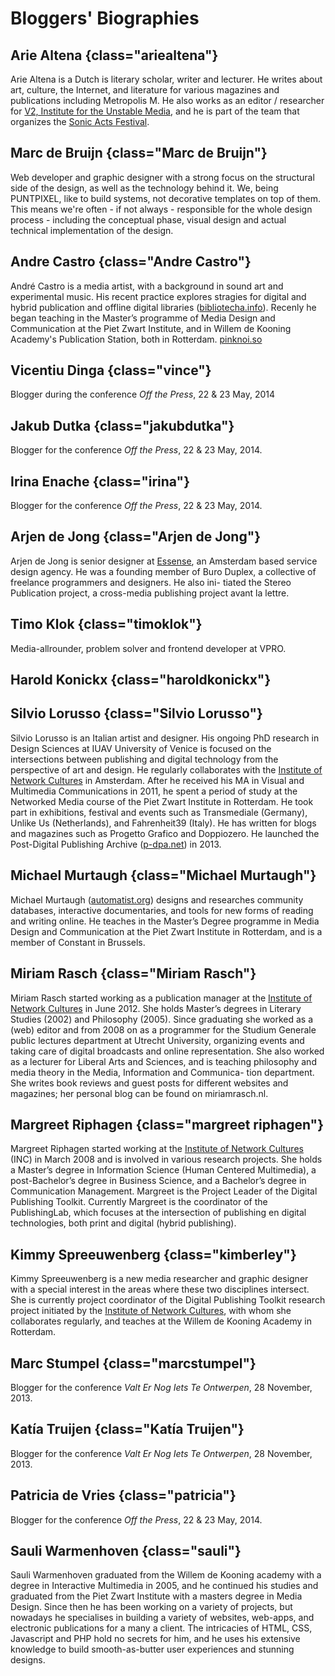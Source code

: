 # Bloggers' Biographies


## Arie Altena {class="ariealtena"}
Arie Altena is a Dutch is literary scholar, writer and lecturer. 
He writes about art, culture, the Internet, and literature for various magazines and publications including Metropolis M.  He also works as an editor / researcher for [V2, Institute for the Unstable Media](http://v2.nl/), and he is part of the team that organizes the [Sonic Acts Festival](http://www.sonicacts.com/).

## Marc de Bruijn {class="Marc de Bruijn"}
Web developer and graphic designer with a strong focus on the structural side of the design, as well as the technology behind it. We, being PUNTPIXEL, like to build systems, not decorative templates on top of them. This means we're often - if not always - responsible for the whole design process - including the conceptual phase, visual design and actual technical implementation of the design.

## Andre Castro {class="Andre Castro"}
André Castro is a media artist, with a background in sound art and experimental music. His recent practice explores stragies for digital and hybrid publication and offline digital libraries ([bibliotecha.info](http://bibliotecha.info/)). Recenly he began teaching in the Master’s programme of Media Design and Communication at the Piet Zwart Institute, and in Willem de Kooning Academy's Publication Station, both in Rotterdam. [pinknoi.so](http://pinknoi.so/)

## Vicentiu Dinga {class="vince"}
Blogger during the conference *Off the Press*, 22 & 23 May, 2014

## Jakub Dutka {class="jakubdutka"}
Blogger for the conference *Off the Press*, 22 & 23 May, 2014.

## Irina Enache {class="irina"}
Blogger for the conference *Off the Press*, 22 & 23 May, 2014.

## Arjen de Jong {class="Arjen de Jong"}
Arjen de Jong is senior designer at [Essense](http://essense.eu/), an Amsterdam based service design agency. He was a founding member of Buro Duplex, a collective of freelance programmers and designers. He also ini- tiated the Stereo Publication project, a cross-media publishing project avant la lettre.

## Timo Klok {class="timoklok"}
Media-allrounder, problem solver and frontend developer at VPRO. 

## Harold Konickx {class="haroldkonickx"}
<!-- missing -->

## Silvio Lorusso {class="Silvio Lorusso"} 
Silvio Lorusso is an Italian artist and designer. His ongoing PhD research in Design Sciences at IUAV University of Venice is focused on the intersections between publishing and digital technology from the perspective of art and design. He regularly collaborates with the [Institute of Network Cultures](http://networkcultures.org/) in Amsterdam. After he received his MA in Visual and Multimedia Communications in 2011, he spent a period of study at the Networked Media course of the Piet Zwart Institute in Rotterdam. He took part in exhibitions, festival and events such as Transmediale (Germany), Unlike Us (Netherlands), and Fahrenheit39 (Italy). He has written for blogs and magazines such as Progetto Grafico and Doppiozero. He launched the Post-Digital Publishing Archive ([p-dpa.net](http://p-dpa.net/)) in 2013.


## Michael Murtaugh {class="Michael Murtaugh"}
Michael Murtaugh ([automatist.org](http://automatist.org/)) designs and researches community databases, interactive documentaries, and tools for new forms of reading and writing online. He teaches in the Master’s Degree programme in Media Design and Communication at the Piet Zwart Institute in Rotterdam, and is a member of Constant in Brussels.

## Miriam Rasch {class="Miriam Rasch"}
Miriam Rasch started working as a publication manager at the [Institute of Network Cultures](http://networkcultures.org/) in June 2012. She holds Master’s degrees in Literary Studies (2002) and Philosophy (2005). Since graduating she worked as a (web) editor and from 2008 on as a programmer for the Studium Generale public lectures department at Utrecht University, organizing events and taking care of digital broadcasts and online representation. She also worked as a lecturer for Liberal Arts and Sciences, and is teaching philosophy and media theory in the Media, Information and Communica- tion department. She writes book reviews and guest posts for different websites and magazines; her personal blog can be found on miriamrasch.nl.

## Margreet Riphagen {class="margreet riphagen"}
Margreet Riphagen started working at the [Institute of Network Cultures](http://networkcultures.org/) (INC) in March 2008 and is involved in various research projects. She holds a Master’s degree in Information Science (Human Centered Multimedia), a post-Bachelor’s degree in Business Science, and a Bachelor’s degree in Communication Management. Margreet is the Project Leader of the Digital Publishing Toolkit. Currently Margreet is the coordinator of the PublishingLab, which focuses at the intersection of publishing en digital technologies, both print and digital (hybrid publishing).

## Kimmy Spreeuwenberg {class="kimberley"}
Kimmy Spreeuwenberg is a new media researcher and graphic designer with a special interest in the areas where these two disciplines intersect. She is currently project coordinator of the Digital Publishing Toolkit research project initiated by the [Institute of Network Cultures](http://networkcultures.org/), with whom she collaborates regularly, and teaches at the Willem de Kooning Academy in Rotterdam.

## Marc Stumpel {class="marcstumpel"}
Blogger for the conference *Valt Er Nog Iets Te Ontwerpen*, 28 November, 2013.


## Katía Truijen {class="Katía Truijen"}
Blogger for the conference *Valt Er Nog Iets Te Ontwerpen*, 28 November, 2013.


## Patricia de Vries {class="patricia"}
Blogger for the conference *Off the Press*, 22 & 23 May, 2014.


## Sauli Warmenhoven {class="sauli"}
Sauli Warmenhoven graduated from the Willem de Kooning academy with a degree in Interactive Multimedia in 2005, and he continued his studies and graduated from the Piet Zwart Institute with a masters degree in Media Design. Since then he has been working on a variety of projects, but nowadays he specialises in building a variety of websites, web-apps, and electronic publications for a many a client. The intricacies of HTML, CSS, Javascript and PHP hold no secrets for him, and he uses his extensive knowledge to build smooth-as-butter user experiences and stunning designs.
